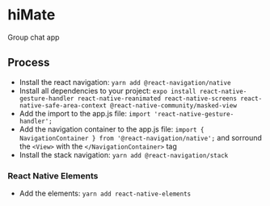 # hiMate

Group chat app

## Process

- Install the react navigation: `yarn add @react-navigation/native`
- Install all dependencies to your project: `expo install react-native-gesture-handler react-native-reanimated react-native-screens react-native-safe-area-context @react-native-community/masked-view`
- Add the import to the app.js file: `import 'react-native-gesture-handler';`
- Add the navigation container to the app.js file: `import { NavigationContainer } from '@react-navigation/native';` and sorround the `<View>` with the `</NavigationContainer>` tag
- Install the stack navigation: `yarn add @react-navigation/stack`

### React Native Elements

- Add the elements: `yarn add react-native-elements`